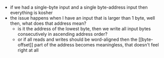 - if we had a single-byte input and a single byte-address input then everything is kosher
- the issue happens when I have an input that is larger than 1 byte, well then, what does that address mean?
	- is it the address of the lowest byte, then we write all input bytes consecutively in ascending address order?
	- or if all reads and writes should be word-aligned then the [[byte-offset]] part of the address becomes meaningless, that doesn't feel right at all